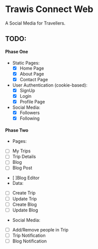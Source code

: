 # Trawis Connect Web

A Social Media for Travellers.

## TODO:

#### Phase One

- Static Pages:
  - [x] Home Page
  - [x] About Page
  - [x] Contact Page
- User Authentication (cookie-based):
  - [x] SignUp
  - [x] Login
  - [x] Profile Page
- Social Media:
  - [x] Followers
  - [x] Following

#### Phase Two

- Pages:
- [ ] My Trips
- [ ] Trip Details
- [ ] Blog
- [ ] Blog Post
- [ ]Blog Editor
- Data:
- [ ] Create Trip
- [ ] Update Trip
- [ ] Create Blog
- [ ] Update Blog
- Social Media:
- [ ] Add/Remove people in Trip
- [ ] Trip Notification
- [ ] Blog Notification
